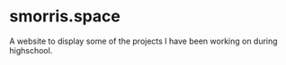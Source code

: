 # smorris.space

A website to display some of the projects I have been working on during highschool.
